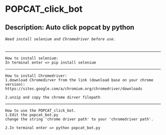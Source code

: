 # POPCAT_click_bot
## Description: Auto click popcat by python
###### `Need install selenium and Chromedriver before use.`  
---  
```
How to install selenium:  
In terminal enter => pip install selenium  
```
---  
```
How to install Chromedriver:  
1.download Chromedirver from the link (download base on your chrome version):
https://sites.google.com/a/chromium.org/chromedriver/downloads
  
2.unzip and copy the chrome dirver filepath   
```
--- 
```
How to use the POPCAT_click_bot.  
1.Edit the popcat_bot.py 
change the string 'chrome driver path' to your 'chromedriver path'.   
   
2.In terminal enter => python popcat_bot.py  
```
